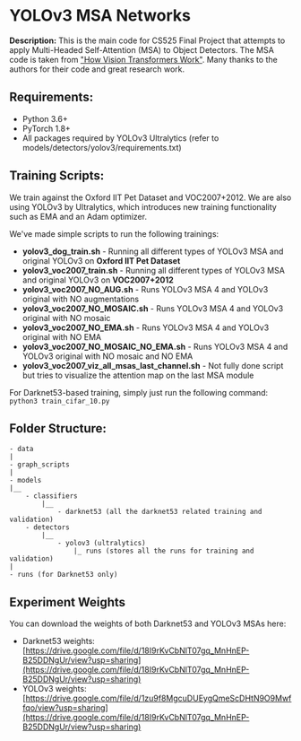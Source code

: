 # YOLOv3 MSA Networks

**Description:** This is the main code for CS525 Final Project that attempts to apply Multi-Headed Self-Attention (MSA) to Object Detectors. The MSA code is taken from ["How Vision Transformers Work"](https://github.com/xxxnell/how-do-vits-work). Many thanks to the authors for their code and great research work.

## Requirements:
- Python 3.6+
- PyTorch 1.8+
- All packages required by YOLOv3 Ultralytics (refer to models/detectors/yolov3/requirements.txt)

## Training Scripts:
We train against the Oxford IIT Pet Dataset and VOC2007+2012. We are also using YOLOv3 by Ultralytics, which introduces new training functionality such as EMA and an Adam optimizer.

We've made simple scripts to run the following trainings:

- **yolov3_dog_train.sh** - Running all different types of YOLOv3 MSA and original YOLOv3 on **Oxford IIT Pet Dataset**
- **yolov3_voc2007_train.sh** - Running all different types of YOLOv3 MSA and original YOLOv3 on **VOC2007+2012**
- **yolov3_voc2007_NO_AUG.sh** - Runs YOLOv3 MSA 4 and YOLOv3 original with NO augmentations
- **yolov3_voc2007_NO_MOSAIC.sh** - Runs YOLOv3 MSA 4 and YOLOv3 original with NO mosaic 
- **yolov3_voc2007_NO_EMA.sh** - Runs YOLOv3 MSA 4 and YOLOv3 original with NO EMA
- **yolov3_voc2007_NO_MOSAIC_NO_EMA.sh** - Runs YOLOv3 MSA 4 and YOLOv3 original with NO mosaic and NO EMA
- **yolov3_voc2007_viz_all_msas_last_channel.sh** - Not fully done script but tries to visualize the attention map on the last MSA module 

For Darknet53-based training, simply just run the following command:
``python3 train_cifar_10.py``

## Folder Structure:

```
- data
|
- graph_scripts
|
- models
|__
    - classifiers
        |__
            - darknet53 (all the darknet53 related training and validation)
    - detectors
        |__
            - yolov3 (ultralytics)
                |_ runs (stores all the runs for training and validation)
|
- runs (for Darknet53 only)
```


## Experiment Weights

You can download the weights of both Darknet53 and YOLOv3 MSAs here:
- Darknet53 weights: [https://drive.google.com/file/d/18I9rKvCbNlT07gq_MnHnEP-B25DDNgUr/view?usp=sharing](https://drive.google.com/file/d/18I9rKvCbNlT07gq_MnHnEP-B25DDNgUr/view?usp=sharing)
- YOLOv3 weights: [https://drive.google.com/file/d/1zu9f8MgcuDUEygQmeScDHtN9O9Mwffqo/view?usp=sharing](https://drive.google.com/file/d/18I9rKvCbNlT07gq_MnHnEP-B25DDNgUr/view?usp=sharing)